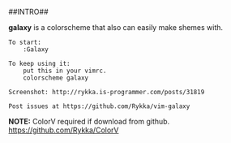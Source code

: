 ##INTRO##

**galaxy** is a colorscheme that also can easily make shemes with.
    
    To start:     
        :Galaxy 

    To keep using it:
        put this in your vimrc.
        colorscheme galaxy

    Screenshot: http://rykka.is-programmer.com/posts/31819

    Post issues at https://github.com/Rykka/vim-galaxy 

**NOTE:**   ColorV required if download from github.
            https://github.com/Rykka/ColorV

